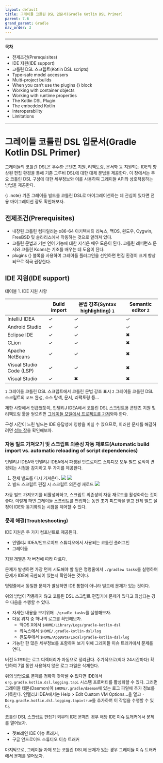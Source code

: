 ```yaml
---
layout: default
title: 그레이들 코틀린 DSL 입문서(Gradle Kotlin DSL Primer)
parent: 7.6
grand_parent: Gradle
nav_order: 3
---
```


***
<B>목차</B>
- 전제조건(Prerequisites)
- IDE 지원(IDE support)
- 코틀린 DSL 스크립트(Kotlin DSL scripts)
- Type-safe model accessors
- Multi-project builds
- When you can’t use the plugins {} block
- Working with container objects
- Working with runtime properties
- The Kotlin DSL Plugin
- The embedded Kotlin
- Interoperability
- Limitations
***


# 그레이들 코틀린 DSL 입문서(Gradle Kotlin DSL Primer)
그레이들의 코틀린 DSL은 우수한 콘텐츠 지원, 리팩토링, 문서화 등 지원되는 IDE의 향상된 편집 환경을 통해 기존 그루비 DSL에 대한 대체 문법을 제공한다. 이 장에서는 주요 코틀린 DSL 구성에 대한 세부정보와 이를 사용하여 그레이들 API와 상호작용하는 방법을 제공한다.

{: .note}
기존 그레이들 빌드를 코틀린 DSL로 마이그레이션하는 데 관심이 있다면 전용 마이그레이션 장도 확인해보자.


## 전제조건(Prerequisites)
- 내장된 코틀린 컴파일러는 x86-64 아키텍처의 리눅스, 맥OS, 윈도우, Cygwin, FreeBSD 및 솔라리스에서 작동하는 것으로 알려져 있다.
- 코틀린 문법과 기본 언어 기능에 대한 지식은 매우 도움이 된다. 코틀린 레퍼런스 문서와 코틀린 Koans는 기초를 배우는 데 도움이 된다.
- plugins {} 블록을 사용하여 그레이들 플러그인을 선언하면 편집 환경이 크게 향상되므로 적극 권장한다.


## IDE 지원(IDE support)
테이블 1. IDE 지원 사항

||Build import|문법 강조(Syntax highlighting) `1`|Semantic editor `2`|
|---|---|---|---|
|IntelliJ IDEA|✓|✓|✓|
|Android Studio|✓|✓|✓|
|Eclipse IDE|✓|✓|✖|
|CLion|✓|✓|✖|
|Apache NetBeans|✓|✓|✖|
|Visual Studio Code (LSP)|✓|✓|✖|
|Visual Studio|✓|✖|✖|

`1` 그레이들 코틀린 DSL 스크립트에서 코틀린 문법 강조 표시
`2` 그레이들 코틀린 DSL 스크립트의 코드 완성, 소스 탐색, 문서, 리팩토링 등...​

제한 사항에서 언급했듯이, 인텔리J IDEA에서 코틀린 DSL 스크립트용 콘텐츠 지원 및 리팩토링 툴을 얻으려면 [그레이들 모델에서 프로젝트를 가져](https://www.jetbrains.com/help/idea/gradle.html#gradle_import)와야 한다.

구성 시간이 느린 빌드는 IDE 응답성에 영향을 미칠 수 있으므로, 이러한 문제를 해결하려면 [성능 장](https://docs.gradle.org/7.6/userguide/performance.html#performance_gradle)을 확인해보자.


### 자동 빌드 가져오기 및 스크립트 의존성 자동 재로드(Automatic build import vs. automatic reloading of script dependencies)
인텔리J IDEA와 인텔리J IDEA에서 파생된 안드로이드 스튜디오 모두 빌드 로직이 변경되는 시점을 감지하고 두 가지를 제공한다.

1. 전체 빌드를 다시 가져온다.
![](https://docs.gradle.org/7.6/userguide/img/intellij-build-import-popup.png)
![](https://docs.gradle.org/7.6/userguide/img/android-studio-build-sync-popup.png)
2. 빌드 스크립트 편집 시 스크립트 의존성 재로드
![](https://docs.gradle.org/7.6/userguide/img/intellij-script-dependencies-reload.png)

자동 빌드 가져오기를 비활성화하고, 스크립트 의존성의 자동 재로드를 활성화하는 것이 좋다. 이렇게 하면 그레이들 스크립트를 편집하는 동안 초기 피드백을 받고 전체 빌드 설정이 IDE와 동기화되는 시점을 제어할 수 있다.


### 문제 해결(Troubleshooting)
IDE 지원은 두 가지 컴포넌트로 제공된다.
- 인텔리J IDEA/안드로이드 스튜디오에서 사용되는 코틀린 플러그인
- 그레이들

지원 레벨은 각 버전에 따라 다르다.

문제가 발생하면 가장 먼저 시도해야 할 일은 명령줄에서 `./gradlew tasks`를 실행하여 문제가 IDE에 국한되어 있는지 확인하는 것이다.

명령줄에서 동일한 문제가 발생하면 IDE 통합이 아니라 빌드에 문제가 있는 것이다.

위의 방법이 작동하지 않고 코틀린 DSL 스크립트 편집기에 문제가 있다고 의심되는 경우 다음을 수행할 수 있다.
- 자세한 내용을 보기위해 `./gradle tasks`를 실행해보자.
- 다음 위치 중 하나의 로그를 확인해보자.
    - 맥OS X에서 `$HOME/Library/Logs/gradle-kotlin-dsl`
    - 리눅스에서 `$HOME/.gradle-kotlin-dsl/log`
    - 윈도우에서 `$HOME/AppData/Local/gradle-kotlin-dsl/log`
- 가능한 한 많은 세부정보를 포함하여 보기 위해 그레이들 이슈 트래커에서 문제를 연다.

버전 5.1부터는 로그 디렉터리가 자동으로 정리된다. 주기적으로(최대 24시간마다) 확인하여 7일 동안 사용하지 않은 로그 파일은 삭제한다.

위의 방법으로 문제를 정확히 찾아낼 수 없다면 IDE에서 `org.gradle.kotlin.dsl.logging.tapi` 시스템 프로퍼티를 활성화할 수 있다. 그러면 그레이들 데몬(Daemon)이 `$HOME/.gradle/daemon`에 있는 로그 파일에 추가 정보를 기록한다. 인텔리J IDEA에서는 Help > Edit Custom VM Options...을 열고 `-Dorg.gradle.kotlin.dsl.logging.tapi=true`를 추가하여 이 작업을 수행할 수 있다.

코틀린 DSL 스크립트 편집기 외부의 IDE 문제인 경우 해당 IDE 이슈 트래커에서 문제를 열어보자.
- 젯브레인 IDE 이슈 트래커,
- 구글 안드로이드 스튜디오 이슈 트래커

마지막으로, 그레이들 자체 또는 코틀린 DSL에 문제가 있는 경우 그레이들 이슈 트래커에서 문제를 열어보자.
